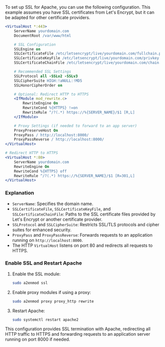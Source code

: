 To set up SSL for Apache, you can use the following configuration. This example assumes you have SSL certificates from Let's Encrypt, but it can be adapted for other certificate providers.

```apache
<VirtualHost *:443>
    ServerName yourdomain.com
    DocumentRoot /var/www/html

    # SSL Configuration
    SSLEngine on
    SSLCertificateFile /etc/letsencrypt/live/yourdomain.com/fullchain.pem
    SSLCertificateKeyFile /etc/letsencrypt/live/yourdomain.com/privkey.pem
    SSLCertificateChainFile /etc/letsencrypt/live/yourdomain.com/chain.pem

    # Recommended SSL Settings
    SSLProtocol all -SSLv2 -SSLv3
    SSLCipherSuite HIGH:!aNULL:!MD5
    SSLHonorCipherOrder on

    # Optional: Redirect HTTP to HTTPS
    <IfModule mod_rewrite.c>
        RewriteEngine On
        RewriteCond %{HTTPS} !=on
        RewriteRule ^/?(.*) https://%{SERVER_NAME}/$1 [R,L]
    </IfModule>

    # Proxy Settings (if needed to forward to an app server)
    ProxyPreserveHost On
    ProxyPass / http://localhost:8000/
    ProxyPassReverse / http://localhost:8000/
</VirtualHost>

# Redirect HTTP to HTTPS
<VirtualHost *:80>
    ServerName yourdomain.com
    RewriteEngine On
    RewriteCond %{HTTPS} off
    RewriteRule ^/?(.*) https://%{SERVER_NAME}/$1 [R=301,L]
</VirtualHost>
```

### Explanation

- `ServerName`: Specifies the domain name.
- `SSLCertificateFile`, `SSLCertificateKeyFile`, and `SSLCertificateChainFile`: Paths to the SSL certificate files provided by Let's Encrypt or another certificate provider.
- `SSLProtocol` and `SSLCipherSuite`: Restricts SSL/TLS protocols and cipher suites for enhanced security.
- `ProxyPass` and `ProxyPassReverse`: Forwards requests to an application running on `http://localhost:8000`.
- The HTTP `VirtualHost` listens on port 80 and redirects all requests to HTTPS.

### Enable SSL and Restart Apache

1. Enable the SSL module:
   ```bash
   sudo a2enmod ssl
   ```
2. Enable proxy modules if using a proxy:
   ```bash
   sudo a2enmod proxy proxy_http rewrite
   ```
3. Restart Apache:
   ```bash
   sudo systemctl restart apache2
   ```

This configuration provides SSL termination with Apache, redirecting all HTTP traffic to HTTPS and forwarding requests to an application server running on port 8000 if needed.
